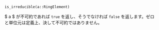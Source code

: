 ```
is_irreducible(a::RingElement)
```

$ a $ が不可約であれば `true` を返し、そうでなければ `false` を返します。ゼロと単位元は定義上、決して不可約ではありません。

